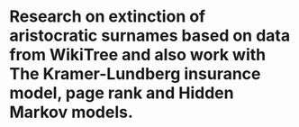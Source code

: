 # Research on extinction of aristocratic surnames based on data from WikiTree and also work with The Kramer-Lundberg insurance model, page rank and Hidden Markov models.
